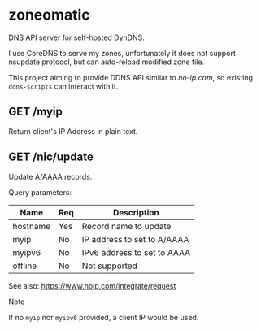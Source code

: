 zoneomatic
==========

DNS API server for self-hosted DynDNS.

I use CoreDNS to serve my zones, unfortunately it does not support nsupdate protocol,
but can auto-reload modified zone file.

This project aiming to provide DDNS API similar to *no-ip.com*,
so existing `ddns-scripts` can interact with it.


GET /myip
---------

Return client's IP Address in plain text.


GET /nic/update
---------------

Update A/AAAA records.

Query parameters:

| Name | Req | Description |
|------|-----|-------------|
| hostname | Yes | Record name to update |
| myip | No | IP address to set to A/AAAA |
| myipv6 | No | IPv6 address to set to AAAA |
| offline | No | Not supported |

See also: https://www.noip.com/integrate/request

> [!NOTE]
> If no `myip` nor `myipv6` provided, a client IP would be used.
